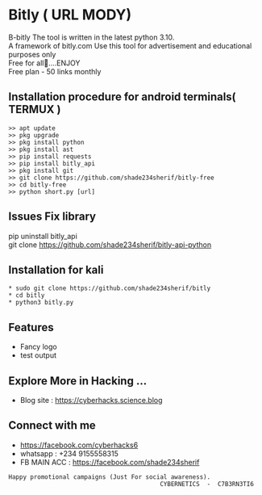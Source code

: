 # Bitly ( URL MODY)

B-bitly
The tool is written in the latest python 3.10.</br>
A framework of bitly.com
Use this tool for advertisement and educational purposes only </br>
Free for all🙂....ENJOY</br>
Free plan - 50 links monthly




## Installation procedure for android terminals( TERMUX )
```
>> apt update
>> pkg upgrade
>> pkg install python
>> pkg install ast
>> pip install requests
>> pip install bitly_api
>> pkg install git
>> git clone https://github.com/shade234sherif/bitly-free
>> cd bitly-free
>> python short.py [url]

```

## Issues Fix library

   pip uninstall bitly_api</br>
   git clone https://github.com/shade234sherif/bitly-api-python</br>

## Installation for kali
```
* sudo git clone https://github.com/shade234sherif/bitly
* cd bitly
* python3 bitly.py
```

## Features
* Fancy logo
* test output



## Explore More in Hacking ...
* Blog site : https://cyberhacks.science.blog


## Connect with me

* https://facebook.com/cyberhacks6
* whatsapp : +234 9155558315
* FB MAIN ACC : https://facebook.com/shade234sherif

~~~
Happy promotional campaigns (Just For social awareness).
                                          CYBERNETICS  -  C7B3RN3TI6
~~~
